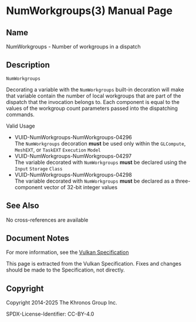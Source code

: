 # NumWorkgroups(3) Manual Page

## Name

NumWorkgroups - Number of workgroups in a dispatch



## [](#_description)Description

`NumWorkgroups`

Decorating a variable with the `NumWorkgroups` built-in decoration will make that variable contain the number of local workgroups that are part of the dispatch that the invocation belongs to. Each component is equal to the values of the workgroup count parameters passed into the dispatching commands.

Valid Usage

- [](#VUID-NumWorkgroups-NumWorkgroups-04296)VUID-NumWorkgroups-NumWorkgroups-04296  
  The `NumWorkgroups` decoration **must** be used only within the `GLCompute`, `MeshEXT`, or `TaskEXT` `Execution` `Model`
- [](#VUID-NumWorkgroups-NumWorkgroups-04297)VUID-NumWorkgroups-NumWorkgroups-04297  
  The variable decorated with `NumWorkgroups` **must** be declared using the `Input` `Storage` `Class`
- [](#VUID-NumWorkgroups-NumWorkgroups-04298)VUID-NumWorkgroups-NumWorkgroups-04298  
  The variable decorated with `NumWorkgroups` **must** be declared as a three-component vector of 32-bit integer values

## [](#_see_also)See Also

No cross-references are available

## [](#_document_notes)Document Notes

For more information, see the [Vulkan Specification](https://registry.khronos.org/vulkan/specs/latest/html/vkspec.html#NumWorkgroups)

This page is extracted from the Vulkan Specification. Fixes and changes should be made to the Specification, not directly.

## [](#_copyright)Copyright

Copyright 2014-2025 The Khronos Group Inc.

SPDX-License-Identifier: CC-BY-4.0
